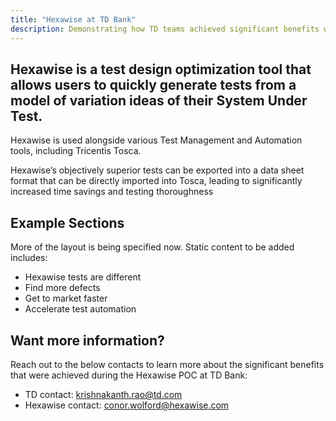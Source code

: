 ```yaml
---
title: "Hexawise at TD Bank"
description: Demonstrating how TD teams achieved significant benefits with Hexawise in test planning, execution, and automation.
---
```


## Hexawise is a test design optimization tool that allows users to quickly generate tests from a model of variation ideas of their System Under Test.

Hexawise is used alongside various Test Management and Automation tools, including Tricentis Tosca.

Hexawise’s objectively superior tests can be exported into a data sheet format that can be directly imported into Tosca, leading to significantly increased time savings and testing thoroughness

## Example Sections

More of the layout is being specified now. Static content to be added includes:

- Hexawise tests are different
- Find more defects
- Get to market faster
- Accelerate test automation

## Want more information?

Reach out to the below contacts to learn more about the significant benefits that were achieved during the Hexawise POC at TD Bank:
- TD contact: krishnakanth.rao@td.com
- Hexawise contact: conor.wolford@hexawise.com
